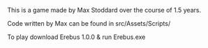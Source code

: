 This is a game made by Max Stoddard over the course of 1.5 years.

Code written by Max can be found in src/Assets/Scripts/

To play download Erebus 1.0.0 & run Erebus.exe

